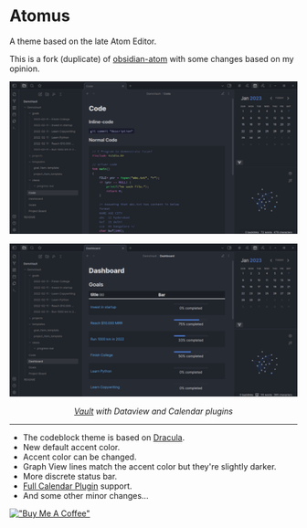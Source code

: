 # Atomus

A theme based on the late Atom Editor.

This is a fork (duplicate) of [obsidian-atom](https://github.com/kognise/obsidian-atom) with some changes based on my opinion.

![Screenshot](Screenshot_2.png)

![Screenshot](Screenshot_3.png)

_<p align="center"> [Vault](https://github.com/chhoumann/DemoVault) with Dataview and Calendar plugins </p>_

---

- The codeblock theme is based on [Dracula](https://github.com/dracula/dracula-theme).
- New default accent color.
- Accent color can be changed.
- Graph View lines match the accent color but they're slightly darker.
- More discrete status bar.
- [Full Calendar Plugin](https://github.com/davish/obsidian-full-calendar) support.
- And some other minor changes...

[!["Buy Me A Coffee"](https://www.buymeacoffee.com/assets/img/custom_images/orange_img.png)](https://www.buymeacoffee.com/ph17)
